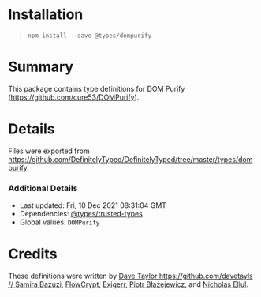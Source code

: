 # Installation
> `npm install --save @types/dompurify`

# Summary
This package contains type definitions for DOM Purify (https://github.com/cure53/DOMPurify).

# Details
Files were exported from https://github.com/DefinitelyTyped/DefinitelyTyped/tree/master/types/dompurify.

### Additional Details
 * Last updated: Fri, 10 Dec 2021 08:31:04 GMT
 * Dependencies: [@types/trusted-types](https://npmjs.com/package/@types/trusted-types)
 * Global values: `DOMPurify`

# Credits
These definitions were written by [Dave Taylor https://github.com/davetayls
//                 Samira Bazuzi](https://github.com/bazuzi), [FlowCrypt](https://github.com/FlowCrypt), [Exigerr](https://github.com/Exigerr), [Piotr Błażejewicz](https://github.com/peterblazejewicz), and [Nicholas Ellul](https://github.com/NicholasEllul).
